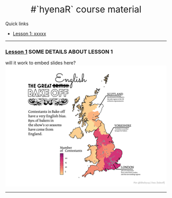 <h1 style="font-weight:normal" align="center">
  &nbsp;#`hyenaR` course material&nbsp;
</h1>

<!--
WE COULD LINK TO hyenaR or hyena project website/twitter
<div align="center">

&nbsp;&nbsp;&nbsp;:link: [Website][Website]&nbsp;&nbsp;&nbsp;|&nbsp;&nbsp;&nbsp;:speech_balloon: [Twitter][Twitter]&nbsp;&nbsp;&nbsp;|&nbsp;&nbsp;&nbsp;:necktie: [LinkedIn][LinkedIn]

</div>

Quick Link

[Twitter]:https://twitter.com/ldbailey255/
[LinkedIn]:https://www.linkedin.com/in/liam-bailey-446823118/
[Website]:https://liamdbailey.com/
-->
<summary>Quick links</summary>

<!-- toc -->
- [Lesson 1: xxxxx](https://github.com/LiamDBailey/TidyTuesday/blob/master/plots/2022/Week43.png)
  
<!-- tocstop -->

***

### [Lesson 1](https://github.com/LiamDBailey/TidyTuesday/blob/master/plots/2022/Week43.png) SOME DETAILS ABOUT LESSON 1

will it work to embed slides here?
![](https://github.com/LiamDBailey/TidyTuesday/blob/master/plots/2022/Week43.png)

***
<!-- 
#### Attribution-NonCommercial-ShareAlike 4.0 International (CC BY-NC-SA 4.0)
<div style="width:300px; height:200px">
<img src=https://camo.githubusercontent.com/00f7814990f36f84c5ea74cba887385d8a2f36be/68747470733a2f2f646f63732e636c6f7564706f7373652e636f6d2f696d616765732f63632d62792d6e632d73612e706e67 alt="" height="42">
</div>
--!>
